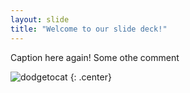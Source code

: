 ```yaml
---
layout: slide
title: "Welcome to our slide deck!"
---
```


Caption here again!
Some othe comment

![dodgetocat](https://octodex.github.com/images/dodgetocat_v2.png)
{: .center}
